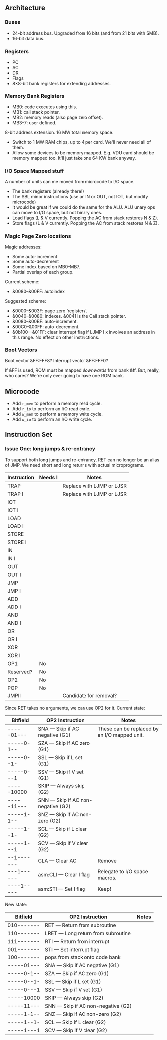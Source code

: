 ## Architecture

### Buses

* 24-bit address bus. Upgraded from 16 bits (and from 21 bits with SMB).
* 16-bit data bus.

### Registers

* PC
* AC
* DR
* Flags
* 8×8-bit bank registers for extending addresses.

### Memory Bank Registers

* MB0: code executes using this.
* MB1: call stack pointer.
* MB2: memory reads (also page zero offset).
* MB3–7: user defined.

8-bit address extension. 16 MW total memory space.

* Switch to 1 MW RAM chips, up to 4 per card. We'll never need all of them.
* Allow some devices to be memory mapped. E.g. VDU card should be
  memory mapped too. It'll just take one 64 KW bank anyway.


### I/O Space Mapped stuff

A number of units can me moved from microcode to I/O space.

* The bank registers (already there!)
* The SBL minor instructions (use an IN or OUT, not IOT, but modify microcode)
* It would be great if we could do the same for the ALU. ALU unary ops
  can move to I/O space, but not binary ones.
* Load flags (L & V currently. Popping the AC from stack restores N & Z).
* Store flags (L & V currently. Popping the AC from stack restores N & Z).


### Magic Page Zero locations

Magic addresses:

* Some auto-increment
* Some auto-decrement
* Some index based on MB0–MB7.
* Partial overlap of each group.

Current scheme:

* &0080–&00FF: autoindex

Suggested scheme:

* &0000–&003F: page zero ‘registers’.
* &0040–&0080: indexes. &0041 is the Call stack pointer.
* &0080–&00BF: auto-increment.
* &00C0–&00FF: auto-decrement.
* &0b100—&01FF: clear interrupt flag if LJMP I x involves an address in
  this range. No effect on other instructions.

### Boot Vectors

Boot vector &FF:FFF8?
Interrupt vector &FF:FFF0?

If &FF is used, ROM must be mapped *downwards* from bank &ff. But,
really, who cares? We're only ever going to have one ROM bank.


## Microcode


* Add `r_mem` to perform a memory read cycle.
* Add `r_io` to perform an I/O read cyrle.
* Add `w_mem` to perform a memory write cycle.
* Add `w_io` to perform an I/O write cycle.


## Instruction Set

### Issue One: long jumps & re-entrancy

To support both long jumps and re-entrancy, RET can no longer be an
alias of JMP. We need short and long returns with actual
microprograms.

| Instruction | Needs I | Notes                     |
|-------------|---------|---------------------------|
| TRAP        |         | Replace with LJMP or LJSR |
| TRAP I      |         | Replace with LJMP or LJSR |
| IOT         |         |                           |
| IOT I       |         |                           |
| LOAD        |         |                           |
| LOAD I      |         |                           |
| STORE       |         |                           |
| STORE I     |         |                           |
| IN          |         |                           |
| IN I        |         |                           |
| OUT         |         |                           |
| OUT I       |         |                           |
| JMP         |         |                           |
| JMP I       |         |                           |
| ADD         |         |                           |
| ADD I       |         |                           |
| AND         |         |                           |
| AND I       |         |                           |
| OR          |         |                           |
| OR I        |         |                           |
| XOR         |         |                           |
| XOR I       |         |                           |
| OP1         | No      |                           |
| Reserved?   | No      |                           |
| OP2         | No      |                           |
| POP         | No      |                           |
| JMPII       |         | Candidate for removal?    |

Since RET takes no arguments, we can use OP2 for it. Current state:

| Bitfield   | OP2 Instruction                    | Notes                                        |
|------------|------------------------------------|----------------------------------------------|
| -----01--- | SNA — Skip if AC negative (G1)     | These can be replaced by an I/O mapped unit. |
| -----0-1-- | SZA — Skip if AC zero (G1)         |                                              |
| -----0--1- | SSL — Skip if L set (G1)           |                                              |
| -----0---1 | SSV — Skip if V set (G1)           |                                              |
| -----10000 | SKIP — Always skip (G2)            |                                              |
| -----11--- | SNN — Skip if AC non-negative (G2) |                                              |
| -----1-1-- | SNZ — Skip if AC non-zero (G2)     |                                              |
| -----1--1- | SCL — Skip if L clear (G2)         |                                              |
| -----1---1 | SCV — Skip if V clear (G2)         |                                              |
| --1------- | CLA — Clear AC                     | Remove                                       |
| ---1------ | asm:CLI — Clear I flag             | Relegate to I/O space macros.                |
| ----1----- | asm:STI — Set I flag               | Keep!                                        |

New state:

| Bitfield   | OP2 Instruction                    | Notes |
|------------|------------------------------------|-------|
| 010------- | RET — Return from subroutine       |       |
| 110------- | LRET — Long return from subroutine |       |
| 111------- | RTI — Return from interrupt        |       |
| 001------- | STI — Set interrupt flag           |       |
| 100------- | pops from stack onto code bank     |       |
| -----01--- | SNA — Skip if AC negative (G1)     |       |
| -----0-1-- | SZA — Skip if AC zero (G1)         |       |
| -----0--1- | SSL — Skip if L set (G1)           |       |
| -----0---1 | SSV — Skip if V set (G1)           |       |
| -----10000 | SKIP — Always skip (G2)            |       |
| -----11--- | SNN — Skip if AC non-negative (G2) |       |
| -----1-1-- | SNZ — Skip if AC non-zero (G2)     |       |
| -----1--1- | SCL — Skip if L clear (G2)         |       |
| -----1---1 | SCV — Skip if V clear (G2)         |       |

